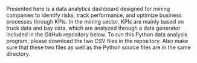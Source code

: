 Presented here is a data analytics dashboard designed for mining companies to identify risks, track performance, and optimize business processes through KPIs. In the mining sector, KPIs are mainly based on truck data and bay data, which are analyzed through a data generator included in the GitHub repository below. To run this Python data analysis program, please download the two CSV files in the repository. Also make sure that these two files as well as the Python source files are in the same directory.
